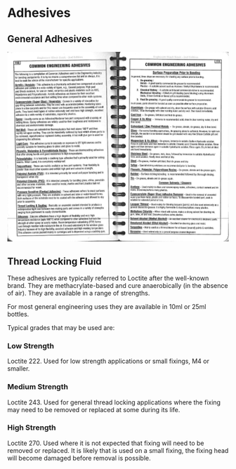 # Adhesives

## General Adhesives

![Common Engineering Adhesives](.gitbook/assets/screenshot-2015-01-02-10.02.07.png)

## Thread Locking Fluid

These adhesives are typically referred to Loctite after the well-known brand. They are methacrylate-based and cure anaerobically \(in the absence of air\). They are available in a range of strengths.

For most general engineering uses they are available in 10ml or 25ml bottles.

Typical grades that may be used are:

### Low Strength

Loctite 222. Used for low strength applications or small fixings, M4 or smaller.

### Medium Strength

Loctite 243. Used for general thread locking applications where the fixing may need to be removed or replaced at some during its life.

### High Strength

Loctite 270. Used where it is not expected that fixing will need to be removed or replaced. It is likely that is used on a small fixing, the fixing head will become damaged before removal is possible.



